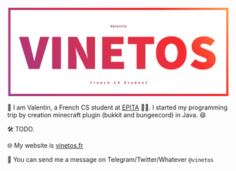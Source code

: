 <p align="center">
  <div style="text-align:center"><img width="500px" src="https://raw.githubusercontent.com/Vinetos/Vinetos/master/Vinetos%20Banner.png"></div>
</p>
<!--
**Vinetos/Vinetos** is a ✨ _special_ ✨ repository because its `README.md` (this file) appears on your GitHub profile.
-->

:wave: I am Valentin, a French CS student at [EPITA](https://www.epita.fr/en/) 👨‍🎓. I started my programming trip by creation minecraft plugin (bukkit and bungeecord) in Java. :smile:

🛠 TODO.

🌐 My website is [vinetos.fr](https://vinetos.fr)

💬 You can send me a message on Telegram/Twitter/Whatever `@vinetos`
